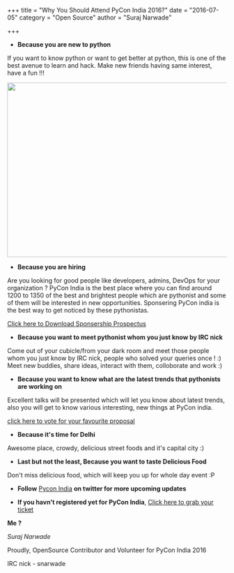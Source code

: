 +++
title = "Why You Should Attend PyCon India 2016?"
date =  "2016-07-05"
category =  "Open Source"
author = "Suraj Narwade"

+++
- **Because you are new to python**
  

If you want to know python or want to get better at python, this is one of the best avenue to learn and hack. Make new friends having same interest, have a fun !!!

<img src="/pycon16logo.png" width="900" height="400" />

- **Because you are hiring**
  

Are you looking for good people like developers, admins, DevOps for your organization ? PyCon India is the best place where you can find around 1200 to 1350 of the best and brightest people which are pythonist and some of them will be interested in new opportunities.
Sponsering PyCon india is the best way to get noticed by these pythonistas.

[Click here to Download Sponsership Prospectus](https://in.pycon.org/2016/sponsorship-prospectus.pdf)

- **Because you want to meet pythonist whom you just know by IRC nick**
  

Come out of your cubicle/from your dark room and meet those people whom you just know by IRC nick, people who solved your queries once ! :)
Meet new buddies, share ideas, interact with them, colloborate and work :)

- **Because you want to know what are the latest trends that pythonists are working on**
  

Excellent talks will be presented which will let you know about latest trends, also you will get to know various interesting, new things at PyCon india.

[click here to vote for your favourite proposal](https://in.pycon.org/cfp/2016/proposals/)

- **Because it's time for Delhi**
  

Awesome place, crowdy, delicious street foods and it's capital city  :)

- **Last but not the least, Because you want to taste Delicious Food**
  

Don't miss delicious food, which will keep you up for whole day event :P

- **Follow** [Pycon India](https://twitter.com/pyconindia)  **on twitter for more upcoming updates**
  

- **If you havn't registered yet for PyCon India**, [Click here to grab your ticket](https://in.explara.com/e/pycon-india-2016)
  

**Me ?**

*Suraj Narwade*

Proudly, OpenSource Contributor and Volunteer for PyCon India 2016

IRC nick - snarwade
